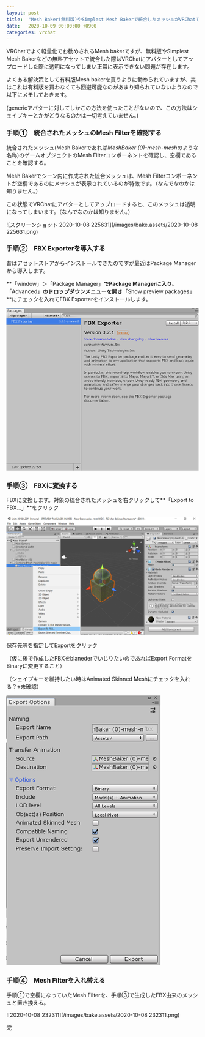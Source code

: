 ```yaml
---
layout: post
title:  "Mesh Baker(無料版)やSimplest Mesh Bakerで統合したメッシュがVRChatで表示されないときの対策"
date:   2020-10-09 00:00:00 +0900
categories: vrchat
---
```


VRChatでよく軽量化でお勧めされるMesh bakerですが、無料版やSimplest Mesh Bakerなどの無料アセットで統合した際はVRChatにアバターとしてアップロードした際に透明になってしまい正常に表示できない問題が存在します。

よくある解決策として有料版Mesh bakerを買うように勧められていますが、実はこれは有料版を買わなくても回避可能なのがあまり知られていないようなので以下にメモしておきます。

(genericアバターに対してしかこの方法を使ったことがないので、この方法はシェイプキーとかがどうなるのかは一切考えていません。)

### 手順①　統合されたメッシュのMesh Filterを確認する

統合されたメッシュ(Mesh Bakerであれば*MeshBaker (0)-mesh-mesh*のような名称)のゲームオブジェクトのMesh Filterコンポーネントを確認し、空欄であることを確認する。

Mesh Bakerでシーン内に作成された統合メッシュは、Mesh Filterコンポーネントが空欄であるのにメッシュが表示されているのが特徴です。（なんでなのかは知りません。）

この状態でVRChatにアバターとしてアップロードすると、このメッシュは透明になってしまいます。（なんでなのかは知りません。）

![スクリーンショット 2020-10-08 225631](/images/bake.assets/2020-10-08 225631.png)



### 手順②　FBX Exporterを導入する

昔はアセットストアからインストールできたのですが最近はPackage Managerから導入します。

**「window」＞「Package Manager」**でPackage Managerに入り、**「Advanced」**のドロップダウンメニューを開き**「Show preview packages」**にチェックを入れてFBX Exporterをインストールします。

![image-20201008230939531](/images/bake.assets/image-20201008230939531.png)



### 手順③　FBXに変換する

FBXに変換します。対象の統合されたメッシュを右クリックして**「Export to FBX...」**をクリック

![image-20201008231344888](/images/bake.assets/image-20201008231344888.png)



保存先等を指定してExportをクリック

（仮に後で作成したFBXをblanederでいじりたいのであればExport FormatをBinaryに変更すること）

（シェイプキーを維持したい時はAnimated Skinned Meshにチェックを入れる？※未確認）

![image-20201008231747937](/images/bake.assets/image-20201008231747937.png)



### 手順④　Mesh Filterを入れ替える

手順①で空欄になっていたMesh Filterを、手順③で生成したFBX由来のメッシュと置き換える。

![2020-10-08 232311](/images/bake.assets/2020-10-08 232311.png)



完

